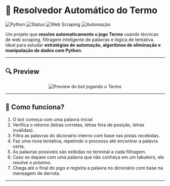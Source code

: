 # 🤖 Resolvedor Automático do Termo

![Python](https://img.shields.io/badge/Python-3.10-blue?style=for-the-badge&logo=python)
![Status](https://img.shields.io/badge/Status-Em%20desenvolvimento-yellow?style=for-the-badge)
![Web Scraping](https://img.shields.io/badge/WebScraping-BeautifulSoup-red?style=for-the-badge)
![Automação](https://img.shields.io/badge/Automação-Bot-green?style=for-the-badge)

Um projeto que **resolve automaticamente o jogo Termo** usando técnicas de web scraping, filtragem inteligente de palavras e lógica de tentativa. Ideal para estudar **estratégias de automação, algoritmos de eliminação e manipulação de dados com Python**.

---

## 🔍 Preview

<p align="center">
  <img src="https://via.placeholder.com/600x300?text=Simula%C3%A7%C3%A3o+do+Resolvedor+do+Termo" alt="Preview do bot jogando o Termo" />
</p>

---

## 🧩 Como funciona?

1. O bot começa com uma palavra inicial
2. Verifica o retorno (letras corretas, letras fora de posição, letras inválidas).
3. Filtra as palavras do dicionário interno com base nas pistas recebidas.
4. Faz uma nova tentativa, repetindo o processo até encontrar a palavra certa.
5. As palavras possíveis são exibidas no terminal a cada filtragem.
6. Caso se depare com uma palavra que não conheça em um tabuleiro, ele resolve o próximo.
7. Chega até o final do jogo e registra a palavra no dicionário com base na mensagem de derrota.

---
